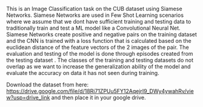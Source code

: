 This is an Image Classification task on the CUB dataset using Siamese Networks. Siamese Networks are used in Few Shot Learning scenarios where we assume that we dont have sufficient training and testing data to traditionally train and test a ML model like a Convolutional Neural Net. Siamese Networks create positive and negative pairs on the training dataset and the CNN is trained with a loss function that is calculated based on the euclidean distance of the feature vectors of the 2 images of the pair. The evaluation and testing of the model is done through episodes created from the testing dataset . The classes of the training and testing datasets do not overlap as we want to increase the generalization ability of the model and evaluate the accuracy on data it has not seen during training.


Download the dataset from here: https://drive.google.com/file/d/18Ri71ZPUu5FY12AqejrI9_DWy4ywahRv/view?usp=drive_link and then place it in your google drive.
